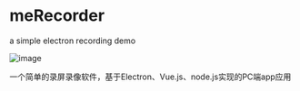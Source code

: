 # meRecorder
a simple electron recording demo

![image](https://user-images.githubusercontent.com/131735321/234192279-c06644e9-2354-4bfe-a200-65a33871b883.png)

一个简单的录屏录像软件，基于Electron、Vue.js、node.js实现的PC端app应用
